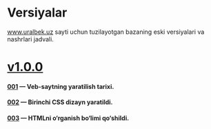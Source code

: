 # Versiyalar
<a href="https://uralbek.netlify.app/">www.uralbek.uz</a> sayti uchun tuzilayotgan bazaning eski versiyalari va nashrlari jadvali.

# <a href="https://v1-0-0.netlify.app/">v1.0.0</a>

<h4><a href="https://0-0-1.netlify.app/">001</a> — Veb-saytning yaratilish tarixi.</h4>

<h4><a href="https://0-0-2.netlify.app/">002</a> — Birinchi CSS dizayn yaratildi.</h4>

<h4><a href="https://0-0-3.netlify.app/">003</a> — HTMLni o‘rganish bo‘limi qo‘shildi.</h4>




